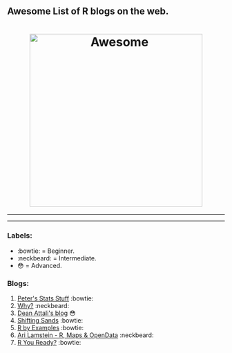 ## Awesome List of R blogs on the web. 

<h1 align="center">
	<img width="400" src="https://howtolearn.me/wp-content/uploads/2014/08/r-programming-logo.png" alt="Awesome">
</h1>


----------


----------


### Labels:
-  :bowtie: = Beginner.
-  :neckbeard: = Intermediate.
-  :flushed: = Advanced.

### Blogs:

 1. [Peter's Stats Stuff](http://ellisp.github.io/blog/) :bowtie: 
 2. [Why?](https://csgillespie.wordpress.com/) :neckbeard:
 3. [Dean Attali's blog](http://deanattali.com/) :flushed:
 4. [Shifting Sands](http://petewerner.blogspot.com/) :bowtie:
 5. [R by Examples](http://rbyexamples.blogspot.com/) :bowtie:
 6. [Ari Lamstein - R, Maps & OpenData](http://www.arilamstein.com/blog/) :neckbeard:
 7. [R You Ready?](https://ryouready.wordpress.com/) :bowtie:

